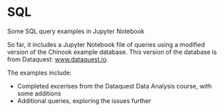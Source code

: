 # SQL
Some SQL query examples in Jupyter Notebook

So far, it includes a Jupyter Notebook file of queries using a modified version of the Chinook example database.
This version of the database is from Dataquest: www.dataquest.io.

The examples include:
  - Completed excerises from the Dataquest Data Analysis course, with some additions
  - Additional queries, exploring the issues further

